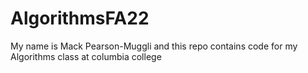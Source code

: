 # AlgorithmsFA22

My name is Mack Pearson-Muggli and this repo contains code for my Algorithms class at columbia college
